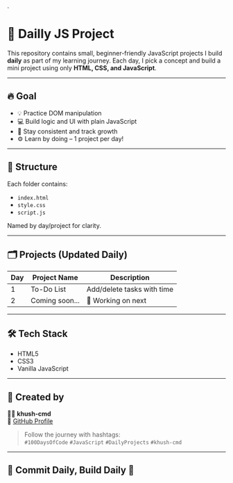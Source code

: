 .
# 🚀 Dailly JS Project

This repository contains small, beginner-friendly JavaScript projects I build **daily** as part of my learning journey. Each day, I pick a concept and build a mini project using only **HTML, CSS, and JavaScript**.

---

## 🔥 Goal

- 💡 Practice DOM manipulation
- 💻 Build logic and UI with plain JavaScript
- 💪 Stay consistent and track growth
- ⚙️ Learn by doing – 1 project per day!

---

## 📁 Structure

Each folder contains:
- `index.html`
- `style.css`
- `script.js`

Named by day/project for clarity.

---

## 🗂 Projects (Updated Daily)

| Day | Project Name   | Description                      |
|-----|----------------|----------------------------------|
| 1   | To-Do List     | Add/delete tasks with time       |
| 2   | Coming soon... | 🔧 Working on next                |

---

## 🛠 Tech Stack

- HTML5
- CSS3
- Vanilla JavaScript

---

## 🧠 Created by

👩‍💻 **khush-cmd**  
📍 [GitHub Profile](https://github.com/khush-cmd)

> Follow the journey with hashtags:  
> `#100DaysOfCode` `#JavaScript` `#DailyProjects` `#khush-cmd`

---

## 📅 Commit Daily, Build Daily 🚀
